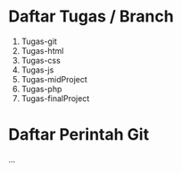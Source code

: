 # Daftar Tugas / Branch

1. Tugas-git
2. Tugas-html
3. Tugas-css 
4. Tugas-js
5. Tugas-midProject
6. Tugas-php
7. Tugas-finalProject

# Daftar Perintah Git

...
